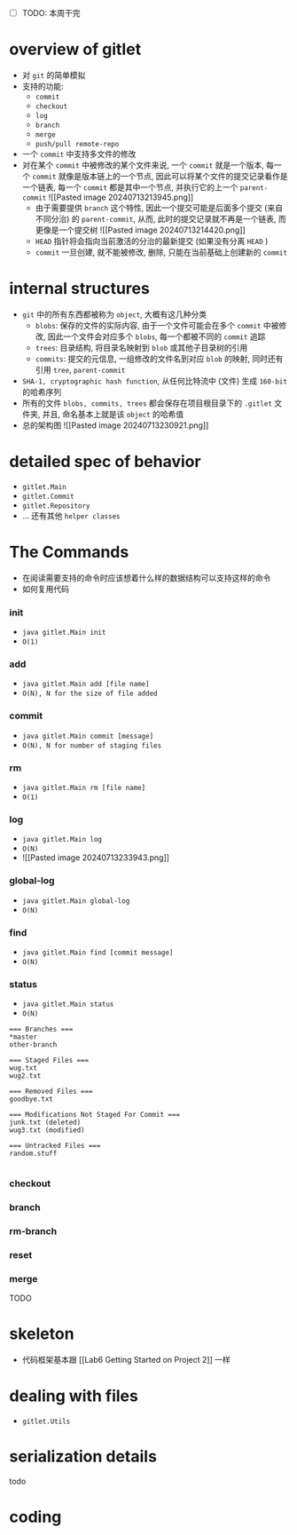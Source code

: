 - [ ] TODO: 本周干完

# overview of gitlet
- 对 `git` 的简单模拟
- 支持的功能:
	- `commit`
	- `checkout`
	- `log`
	- `branch`
	- `merge`
	- `push/pull remote-repo`
- 一个 `commit` 中支持多文件的修改
- 对在某个 `commit` 中被修改的某个文件来说, 一个 `commit` 就是一个版本, 每一个 `commit` 就像是版本链上的一个节点, 因此可以将某个文件的提交记录看作是一个链表, 每一个 `commit` 都是其中一个节点, 并执行它的上一个 `parent-commit` ![[Pasted image 20240713213945.png]]
  - 由于需要提供 `branch` 这个特性, 因此一个提交可能是后面多个提交 (来自不同分治) 的 `parent-commit`, 从而, 此时的提交记录就不再是一个链表, 而更像是一个提交树 ![[Pasted image 20240713214420.png]]
  - `HEAD` 指针将会指向当前激活的分治的最新提交 (如果没有分离 `HEAD` )
  - `commit` 一旦创建, 就不能被修改, 删除, 只能在当前基础上创建新的 `commit`

# internal structures
- `git` 中的所有东西都被称为 `object`, 大概有这几种分类
	- `blobs`: 保存的文件的实际内容, 由于一个文件可能会在多个 `commit` 中被修改, 因此一个文件会对应多个 `blobs`, 每一个都被不同的 `commit` 追踪
	- `trees`: 目录结构, 将目录名映射到 `blob` 或其他子目录树的引用
	- `commits`: 提交的元信息, 一组修改的文件名到对应 `blob` 的映射, 同时还有引用 `tree`, ` parent-commit `
- `SHA-1, cryptographic hash function`, 从任何比特流中 (文件) 生成 `160-bit` 的哈希序列
- 所有的文件 `blobs, commits, trees` 都会保存在项目根目录下的 `.gitlet` 文件夹, 并且, 命名基本上就是该 `object` 的哈希值
- 总的架构图 ![[Pasted image 20240713230921.png]]


# detailed spec of behavior
- `gitlet.Main`
- `gitlet.Commit`
- `gitlet.Repository`
- ... 还有其他 `helper classes`


# The Commands
- 在阅读需要支持的命令时应该想着什么样的数据结构可以支持这样的命令
- 如何复用代码


### init
- `java gitlet.Main init`
- `O(1)`


### add
- `java gitlet.Main add [file name]`
- `O(N), N for the size of file added`

### commit
- `java gitlet.Main commit [message]`
- `O(N), N for number of staging files`

### rm
- `java gitlet.Main rm [file name]`
- `O(1)`


### log
- `java gitlet.Main log`
- `O(N)`
- ![[Pasted image 20240713233943.png]]


### global-log
- `java gitlet.Main global-log`
- `O(N)`


### find
- `java gitlet.Main find [commit message]`
- `O(N)`


### status
- `java gitlet.Main status`
- `O(N)`
```
=== Branches ===
*master
other-branch
  
=== Staged Files ===
wug.txt
wug2.txt
  
=== Removed Files ===
goodbye.txt
  
=== Modifications Not Staged For Commit ===
junk.txt (deleted)
wug3.txt (modified)
  
=== Untracked Files ===
random.stuff
  
```

### checkout
### branch
### rm-branch
### reset
### merge
TODO

# skeleton
- 代码框架基本跟 [[Lab6 Getting Started on Project 2]] 一样


# dealing with files
- `gitlet.Utils`

# serialization details
todo

# coding
